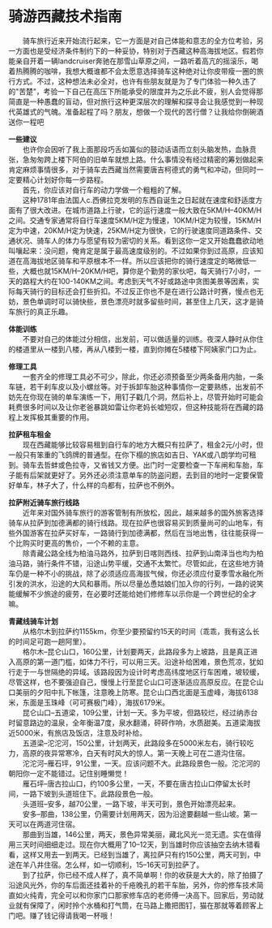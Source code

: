 # 骑游西藏技术指南  

&emsp;&emsp;骑车旅行近来开始流行起来，它一方面是对自己体能和意志的全方位考验，另一方面也是受经济条件制约下的一种妥协，特别对于西藏这种高海拔地区。假若你能亲自开着一辆landcruiser奔驰在那雪山草原之间，一路听着高亢的摇滚乐，喝着热腾腾的咖啡，我想大概谁都不会太愿意选择骑车这种绝对让你皮带瘦一圈的旅行方式。不过，这种想法未必全对，也许有些朋友就是为了专门体验一种久违了的"苦楚"，考验一下自己在高压下所能承受的限度并为之乐此不疲，别人会觉得那简直是一种愚蠢的盲动，但对旅行这种更深层次的理解和探寻会让我感觉到一种现代英雄式的气魄。准备起程了吗？朋友，想做一个现代的苦行僧？让我给你倒碗酒送你一程吧  

**一些建议**  
&emsp;&emsp;也许你会因听了我上面那段巧舌如簧似的鼓动话语而立刻头脑发热，血脉贲张，急匆匆跨上楼下阿伯的旧单车就想上路。什么事情没有经过精密的筹划做起来肯定麻烦事情很多，对于骑车去西藏当然需要唐吉柯德式的勇气和冲动，但同时一定要精心计划好你每一步路程。  
&emsp;&emsp;首先，你应该对自行车的动力学做一个粗粗的了解。  
&emsp;&emsp;这种1781年由法国人c.西佛拉克发明的东西自诞生之日起就在速度和舒适度方面有了很大改进。在城市道路上行驶，它的运行速度一般大致在5KM/H–40KM/H之间。交通专家通常将自行车速度5KM/H定为慢速，10KM/H定为较慢，15KM/H定为中速，20KM/H定为快速，25KM/H定为很快，它的行驶速度同道路条件、交通状况、骑车人的体力与愿望有较为密切的关系。看到这你一定又开始蠢蠢欲动地叫嚷起来：没问题，俺肯定是属于最高速度级别的。不过如果你到过高原，应该知道在高海拔地区骑车和平原根本不一样。所以应该把你的骑行速度定的略微低一些，大概也就15KM/H–20KM/H吧，算你是个勤劳的家伙吧，每天骑行7小时，一天的路程大约在100-140KM之间。考虑到天气不好或路途中贪图美景等因素，实际每天骑行的目标还会打些折扣。不过反正你也不是在进行公路计时赛，慢点也无妨，景色单调时可以骑快些，景色漂亮时就多留些时间，甚至住上几天，这才是骑车旅行的真正乐趣。  

**体能训练**  
&emsp;&emsp;不要对自己的体能过分相信，出发前，可以做适量的训练。夜深人静时从你住的楼道里从一楼到八楼，再从八楼到一楼，直到你摊在5楼楼下阿姨家门口为止。  

**修理工具**  
&emsp;&emsp;一套齐全的修理工具必不可少，除此，你还必须预备至少两条备用内胎，一条车链，若干刹车皮以及小螺丝等。对于拆卸车胎这种事情你一定要熟练，出发前不妨先在你现在骑的单车演练一下，用钉子戳几个洞，然后补上，尽管开始时可能会耗费很多时间以及让你老爸暴跳如雷让你老妈长嘘短叹，但这种技能将在西藏的路程上发挥极其重要的作用。  

**拉萨租车租金**  
&emsp;&emsp;现在西藏能够比较容易租到自行车的地方大概只有拉萨了，租金2元/小时，但一般只有笨重的飞鸽牌的普通型。在你下榻的旅店如吉日、YAK或八朗学均可租到。骑车去哲蚌或色拉寺，又省钱又方便。出门时一定要检查一下车闸和车胎，车子能有后架就更好了。另外还必须注意单车的防盗问题，去到目的地时一定要保管好单车，林子大了，什么样的鸟都有，拉萨也不例外。  

**拉萨附近骑车旅行线路**  
&emsp;&emsp;近年来对国外骑车旅行的游客管制有所放松，因此，越来越多的国外旅客选择骑车从拉萨到加德满都的骑行线路。现在拉萨也很容易买到质量尚可的山地车，有些外国游客在拉萨买好车，一路骑行到加德满都，然后在当地出售，往往能获得一个比购买时更高的售价，一个不赖的主意。  
&emsp;&emsp;除青藏公路全线为柏油马路外，拉萨到日喀则西线、拉萨到山南泽当也均为柏油马路，骑行条件不错，沿途山势平缓，交通不太繁忙。尽管如此，在这些地方骑车仍是一种不小的挑战，除了必须适应高海拔气候，你还必须应付夏季雪水融化所引发的洪水，沿途的大风和暴雨。所以尽量怂恿姑娘们加入你的行列，一路的说笑能缓解不少旅途的疲劳，在必要时还能给她们修修车以示你是一个跨世纪的全才嘛。  

**青藏线骑车计划**  
&emsp;&emsp;从格尔木到拉萨约1155km，你至少要预留约15天的时间（乖乖，我有这么长的时间足可跑一趟阿里）。  
&emsp;&emsp;格尔木–昆仑山口，160公里，计划要两天，此路段多为上坡路，且是真正进入高原的第一道门槛，如体力不行，可以用三天。沿途补给困难，景色荒凉，犹如行走于一与世隔绝的异域。该路段因为设计时考虑高纬度地区行车困难，坡较缓，尽管这样，也不要强迫自己，慢慢上行至昆仑山口可逐渐适应高原反应。在昆仑山口美丽的夕阳中扎下帐篷，注意晚上防寒。昆仑山口西北面是玉虚峰，海拔6138米，东面是玉珠峰（可可赛极门峰），海拔6179米。  
&emsp;&emsp;昆仑山口–五道梁，109公里，计划一天。多为平坡，但路较烂，经过纳赤台时留意路边的温泉，全年衡温7度，泉水翻涌，砰砰作响，水质甜美。五道梁海拔近5000米，有旅店及饭店，注意及时补给。  
&emsp;&emsp;五道梁–沱沱河，150公里，计划两天，此路段多在5000米左右，骑行较吃力，高原的夜异常寒冷，白天有时风大的惊人。第一天晚上可在二道沟住宿。  
&emsp;&emsp;沱沱河–雁石坪，91公里，一天。应该问题不大。此路段景色一般。沱沱河的朝阳你一定不能错过。记住别睡懒觉！  
&emsp;&emsp;雁石坪–唐古拉山口，约100多公里，一天，不要在唐古拉山口停留太长时间，一路下坡到头道班住下。此路段景色一般。  
&emsp;&emsp;头道班–安多，越70公里，一路下坡，半天可到，景色开始漂亮起来。  
&emsp;&emsp;安多–那曲，138公里，仍需要计划用两天，因为沿途要翻越一些山坡。第一天可以在两道河住宿。  
&emsp;&emsp;那曲到当雄，146公里，两天，景色异常美丽，藏北风光一览无遗。实在值得用三天时间细细走过。现在你大概用了10–12天，到当雄时你应该抽空去纳木错看看，这样又用去一到两天。已经到当雄了，离拉萨只有约150公里，两天可到，中途在羊八井住宿。怎么样，如一切顺利，15–16天可到拉萨了。  
&emsp;&emsp;到了拉萨，你已经不成人样了，真不简单啊！你的收获是大大的，除了拍摄了沿途风光外，你的车后面还挂着补的千疮晚孔的若干车胎，另外，你的修车技术简直如火纯青，完全可以和你家门口那家修车店的老师傅一决高下。回家后，劳动就业就有保障了，闲时拎个水桶和打气筒，在马路上撒把图钉，猫在那就等着顾客上门吧。赚了钱记得请我喝一杯哦！  